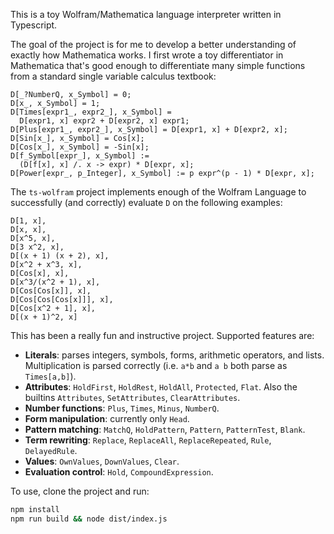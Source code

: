 
This is a toy Wolfram/Mathematica language interpreter written in
Typescript.

The goal of the project is for me to develop a better understanding of
exactly how Mathematica works. I first wrote a toy differentiator in
Mathematica that's good enough to differentiate many simple functions
from a standard single variable calculus textbook:

```wl
D[_?NumberQ, x_Symbol] = 0;
D[x_, x_Symbol] = 1;
D[Times[expr1_, expr2_], x_Symbol] =
  D[expr1, x] expr2 + D[expr2, x] expr1;
D[Plus[expr1_, expr2_], x_Symbol] = D[expr1, x] + D[expr2, x];
D[Sin[x_], x_Symbol] = Cos[x];
D[Cos[x_], x_Symbol] = -Sin[x];
D[f_Symbol[expr_], x_Symbol] :=
  (D[f[x], x] /. x -> expr) * D[expr, x];
D[Power[expr_, p_Integer], x_Symbol] := p expr^(p - 1) * D[expr, x];
```

The `ts-wolfram` project implements enough of the Wolfram Language to
successfully (and correctly) evaluate `D` on the following examples:

```wl
D[1, x],
D[x, x],
D[x^5, x],
D[3 x^2, x],
D[(x + 1) (x + 2), x],
D[x^2 + x^3, x],
D[Cos[x], x],
D[x^3/(x^2 + 1), x],
D[Cos[Cos[x]], x],
D[Cos[Cos[Cos[x]]], x],
D[Cos[x^2 + 1], x],
D[(x + 1)^2, x]
```

This has been a really fun and instructive project. Supported features
are:

- __Literals__: parses integers, symbols, forms, arithmetic operators,
  and lists. Multiplication is parsed correctly (i.e. `a*b` and `a b`
  both parse as `Times[a,b]`).
- __Attributes__: `HoldFirst`, `HoldRest`, `HoldAll`, `Protected`,
  `Flat`. Also the builtins `Attributes`, `SetAttributes`,
  `ClearAttributes`.
- __Number functions__: `Plus`, `Times`, `Minus`, `NumberQ`.
- __Form manipulation__: currently only `Head`.
- __Pattern matching__: `MatchQ`, `HoldPattern`, `Pattern`,
  `PatternTest`, `Blank`.
- __Term rewriting__: `Replace`, `ReplaceAll`, `ReplaceRepeated`,
  `Rule`, `DelayedRule`.
- __Values__: `OwnValues`, `DownValues`, `Clear`.
- __Evaluation control__: `Hold`, `CompoundExpression`.

To use, clone the project and run:

```sh
npm install
npm run build && node dist/index.js
```

